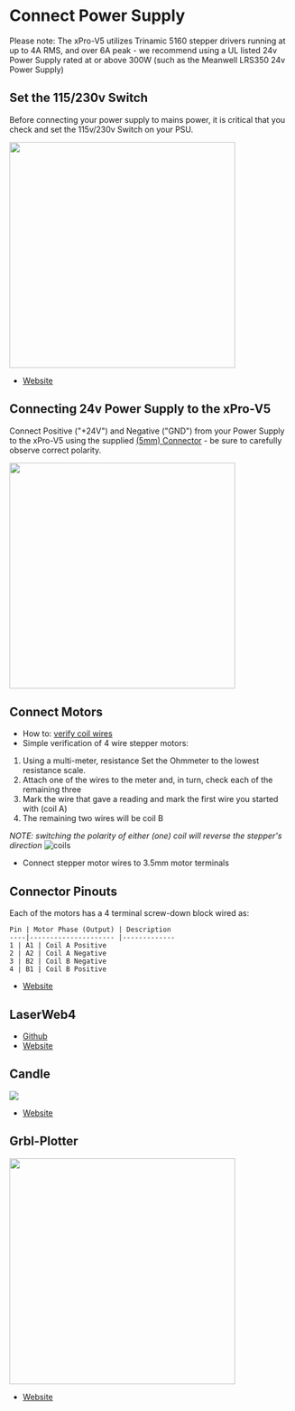 # Connect Power Supply

Please note: The xPro-V5 utilizes Trinamic 5160 stepper drivers running at up to 4A RMS, and over 6A peak - we recommend using a UL listed 24v Power Supply rated at or above 300W (such as the Meanwell LRS350 24v Power Supply)
  

## Set the 115/230v Switch

Before connecting your power supply to mains power, it is critical that you check and set the 115v/230v Switch on your PSU.

<img src="https://i.stack.imgur.com/zWdO5.jpg" width="400">

* [Website](https://electronics.stackexchange.com/questions/479800/why-do-some-smps-power-supplies-require-an-input-voltage-select-switch) 

## Connecting 24v Power Supply to the xPro-V5

Connect Positive ("+24V") and Negative ("GND") from your Power Supply to the xPro-V5 using the supplied [(5mm) Connector](https://media.digikey.com/Photos/On%20Shore%20Technology%20Photos/OSTTJ027150.jpg) - be sure to carefully observe correct polarity.

<img src="https://github.com/Spark-Concepts/xPro-V5/blob/main/images/Front%20copy.jpg" width="400">

## Connect Motors

* How to: [verify coil wires](https://www.youtube.com/watch?v=S0pGKgos498) 
* Simple verification of 4 wire stepper motors:
 1. Using a multi-meter, resistance Set the Ohmmeter to the lowest resistance scale.
 2. Attach one of the wires to the meter and, in turn, check each of the remaining three
 3. Mark the wire that gave a reading and mark the first wire you started with (coil A)
 4. The remaining two wires will be coil B

_NOTE: switching the polarity of either (one) coil will reverse the stepper's direction_
![coils](https://cdn8.bigcommerce.com/s-itwgldve/images/stencil/1280x1280/products/180/3534/Nema_23_motor_4__11459.1537467879.png?c=2?imbypass=on)
* Connect stepper motor wires to 3.5mm motor terminals

## Connector Pinouts
Each of the motors has a 4 terminal screw-down block wired as:

	Pin | Motor Phase (Output) | Description
	----|--------------------- |-------------
	1 | A1 | Coil A Positive
	2 | A2 | Coil A Negative
	3 | B2 | Coil B Negative
	4 | B1 | Coil B Positive


* [Website](http://lasergrbl.com/en/)

## LaserWeb4

* [Github](https://github.com/LaserWeb/LaserWeb4)
* [Website](https://cncpro.yurl.ch/)

## Candle

![](https://github.com/Denvi/Candle/raw/master/screenshots/screenshot_heightmap_original.png)

* [Website](https://github.com/Denvi/Candle)

## Grbl-Plotter

<img src="https://github.com/svenhb/GRBL-Plotter/raw/master/doc/GRBLPlotter_GUI.png" width="400">

* [Website](https://github.com/svenhb/GRBL-Plotter)
